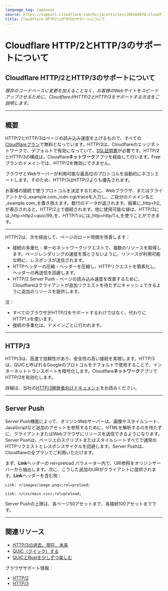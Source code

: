 ```yaml
---
language_tag: japanese
source: https://support.cloudflare.com/hc/ja/articles/200168076-Cloudflare-HTTP-2%E3%81%A8HTTP-3%E3%81%AE%E3%82%B5%E3%83%9D%E3%83%BC%E3%83%88%E3%81%AB%E3%81%A4%E3%81%84%E3%81%A6
title: Cloudflare HTTP2とHTTP3のサポートについて
---
```


# Cloudflare HTTP/2とHTTP/3のサポートについて

## Cloudflare HTTP/2とHTTP/3のサポートについて

_既存のコードベースに変更を加えることなく、お客様のWebサイトをスピードアップさせるために、CloudflareがHTTP/2とHTTP/3をサポートする方法をご説明します。_

___

## 概要

HTTP/2とHTTP/3はページの読み込み速度を上げるもので、すべての[Cloudflareプラン](http://www.cloudflare.com/plans)で無料となっています。HTTP/2は、Cloudflareのエッジネットワークで、デフォルトで有効になっていて、[SSL証明書](https://support.cloudflare.com/hc/articles/203295200#h_036e2e20-96d8-4199-bb1f-0fbb41b5cdd0)が必要です。HTTP/2とHTTP/3の構成は、Cloudflare**ネットワーク**アプリを経由して行います。Freeプランのドメインでは、HTTP/2を無効にできません。

ブラウザとWebサーバーが利用可能な最高位のプロトコルを自動的にネゴシエートします。そのため、HTTP/3はHTTP/2よりも優先されます。

お客様の接続で使うプロトコルを決定するために、Webブラウザ、またはクライアントから_example.com_/cdn-cgi/traceを入力し、ご自分のドメイン名と_example.com_を置き換えます。数行のデータが返されます。結果に_http=h2_が表示されると、HTTP/2上で接続されます。他に使用可能な値は、HTTP/3には_http=http2+quic/99_を、HTTP/1.xには_http=http/1.x_を使うことができます。

___

HTTP/2は、次を経由して、ページのロード時間を改善します：

-   接続の多重化 - 単一のネットワークリクエストで、複数のリソースを取得します。ページレンダリングの速度を落とさないように、リソースが利用可能な時に、レスポンスが送信されます。
-   HTTPヘッダーの圧縮 - ヘッダーを圧縮し、HTTPリクエストを簡素化し、ヘッダーの再送信を回避します。
-   HTTP/2 Server Push - ページの読み込み速度を改善するために、Cloudflareはクライアントが追加リクエストを待たずにキャッシュできるように追加のリソースを提供します。

注：

-   すべてのブラウザがHTTP/2をサポートするわけではなく、代わりにHTTP1.xを使います。
-   接続の多重化は、ドメインごとに行われます。

___

## HTTP/3

HTTP/3は、高速で信頼性があり、安全性の高い接続を実現します。HTTP/3は、QUICと呼ばれるGoogleのプロトコルをデフォルトで使用することで、インターネットトランスポートを暗号化します。Cloudflare**ネットワーク**アプリでHTTP/3を有効化します。

詳細は、当社の[HTTP/3開発者向けドキュメント](https://developers.cloudflare.com/http3/)をお読みください。

___

## Server Push

Server Push機能によって、オリジンWebサーバーは、画像やスタイルシート、JavaScriptなど追加のアセットを参照するために、HTMLを解析するのを待たずに、クライアントまたはWebブラウザにリソースを送信できるようになります。Server Pushは、ページ上のスクリプトまたはスタイルシートすべてで通常のHTTPリクエストとレスポンスサイクルを回避します。Server Pushは、Cloudflareの全プランでご利用いただけます。

まず、**Link**ヘッダーの rel=preload パラメーター内で、URI参照をオリジンサーバーから抽出します。次に、こうした追加のURIがクライアントに提供されます。**Link**ヘッダーを含む例：

`Link: </images/image.png>;rel=preload;`

`Link: </css/main.css>;rel=preload;`

Server Pushの上限は、各ページ50アセットまで、各接続100アセットまでです。

___

## 関連リソース

-   [HTTP/3の過去、現在、未来](https://blog.cloudflare.com/http3-the-past-present-and-future/)
-   [QUIC（クイック）する](https://blog.cloudflare.com/the-quicening/)
-   [QUICとRustを少しずつ楽しむ](https://blog.cloudflare.com/enjoy-a-slice-of-quic-and-rust/)

ブラウザサポート情報：

-   [HTTP/2](http://caniuse.com/#feat=http2) 
-   [HTTP/3](https://caniuse.com/#feat=http3)
